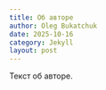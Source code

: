 ```yaml
---
title: Об авторе
author: Oleg Bukatchuk
date: 2025-10-16
category: Jekyll
layout: post
---
```


Текст об авторе.
